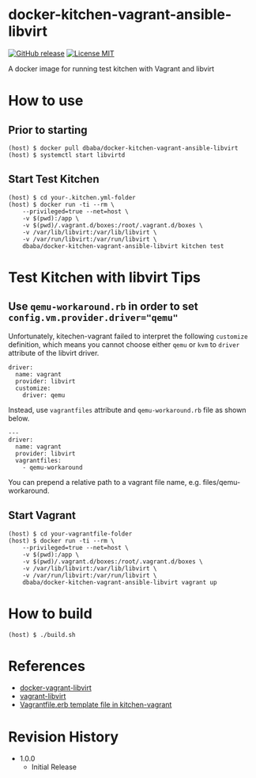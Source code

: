 docker-kitchen-vagrant-ansible-libvirt
===

[![GitHub release](https://img.shields.io/github/release/dbaba/docker-kitchen-vagrant-ansible-libvirt.svg)](https://github.com/dbaba/docker-kitchen-vagrant-ansible-libvirt/releases/latest)
[![License MIT](https://img.shields.io/github/license/dbaba/candy-red.svg)](http://opensource.org/licenses/MIT)

A docker image for running test kitchen with Vagrant and libvirt

# How to use

## Prior to starting

    (host) $ docker pull dbaba/docker-kitchen-vagrant-ansible-libvirt
    (host) $ systemctl start libvirtd

## Start Test Kitchen

    (host) $ cd your-.kitchen.yml-folder
    (host) $ docker run -ti --rm \
        --privileged=true --net=host \
        -v $(pwd):/app \
        -v $(pwd)/.vagrant.d/boxes:/root/.vagrant.d/boxes \
        -v /var/lib/libvirt:/var/lib/libvirt \
        -v /var/run/libvirt:/var/run/libvirt \
        dbaba/docker-kitchen-vagrant-ansible-libvirt kitchen test

# Test Kitchen with libvirt Tips

## Use `qemu-workaround.rb` in order to set `config.vm.provider.driver="qemu"`

Unfortunately, kitechen-vagrant failed to interpret the following `customize` definition, which means you cannot choose either `qemu` or `kvm` to `driver` attribute of the libvirt driver.
```
driver:
  name: vagrant
  provider: libvirt
  customize:
    driver: qemu
```

Instead, use `vagrantfiles` attribute and `qemu-workaround.rb` file as shown below.
```
---
driver:
  name: vagrant
  provider: libvirt
  vagrantfiles:
    - qemu-workaround
```

You can prepend a relative path to a vagrant file name, e.g. files/qemu-workaround.

## Start Vagrant

    (host) $ cd your-vagrantfile-folder
    (host) $ docker run -ti --rm \
        --privileged=true --net=host \
        -v $(pwd):/app \
        -v $(pwd)/.vagrant.d/boxes:/root/.vagrant.d/boxes \
        -v /var/lib/libvirt:/var/lib/libvirt \
        -v /var/run/libvirt:/var/run/libvirt \
        dbaba/docker-kitchen-vagrant-ansible-libvirt vagrant up

# How to build

    (host) $ ./build.sh

# References

 * [docker-vagrant-libvirt](https://github.com/twiest/docker-vagrant-libvirt)
 * [vagrant-libvirt](https://github.com/vagrant-libvirt/vagrant-libvirt)
 * [Vagrantfile.erb template file in kitchen-vagrant](https://github.com/test-kitchen/kitchen-vagrant/blob/master/templates/Vagrantfile.erb)

# Revision History

* 1.0.0
    - Initial Release
